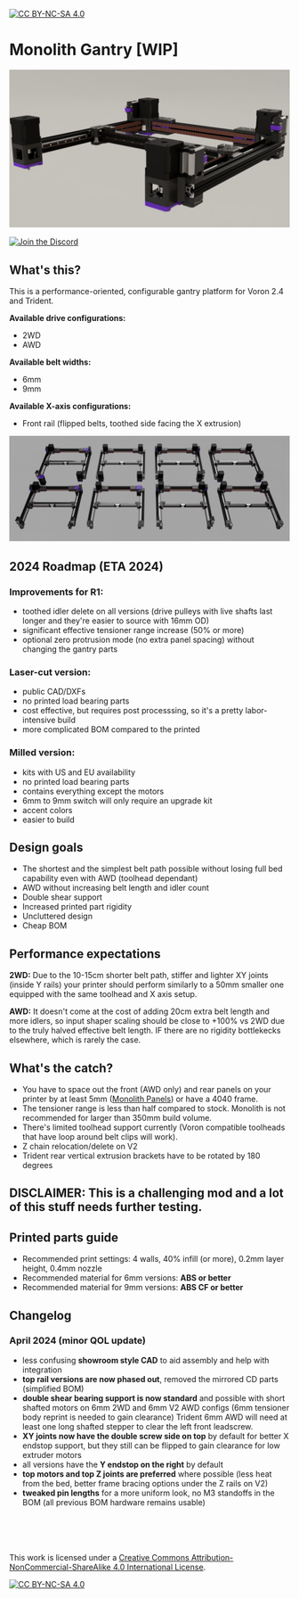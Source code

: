 [![CC BY-NC-SA 4.0][cc-by-nc-sa-shield]][cc-by-nc-sa]

# Monolith Gantry [WIP]

![1](Images/V2_9mm_front_rail.png)

[![Join the Discord](https://discord.com/api/guilds/1227971059764953230/widget.png?style=banner3)](https://discord.gg/JanBKxAzDz)

## What's this?
This is a performance-oriented, configurable gantry platform for Voron 2.4 and Trident.

**Available drive configurations:**
- 2WD
- AWD

**Available belt widths:**
- 6mm
- 9mm

**Available X-axis configurations:**
- Front rail (flipped belts, toothed side facing the X extrusion)

![2](Images/Monolith.png)

## 2024 Roadmap (ETA 2024)
### Improvements for R1:
- toothed idler delete on all versions (drive pulleys with live shafts last longer and they're easier to source with 16mm OD)
- significant effective tensioner range increase (50% or more)
- optional zero protrusion mode (no extra panel spacing) without changing the gantry parts

### Laser-cut version:
- public CAD/DXFs
- no printed load bearing parts
- cost effective, but requires post processsing, so it's a pretty labor-intensive build
- more complicated BOM compared to the printed

### Milled version:
- kits with US and EU availability
- no printed load bearing parts
- contains everything except the motors
- 6mm to 9mm switch will only require an upgrade kit
- accent colors
- easier to build
  
## Design goals
- The shortest and the simplest belt path possible without losing full bed capability even with AWD (toolhead dependant)
- AWD without increasing belt length and idler count
- Double shear support
- Increased printed part rigidity
- Uncluttered design
- Cheap BOM

## Performance expectations
**2WD:** Due to the 10-15cm shorter belt path, stiffer and lighter XY joints (inside Y rails) your printer should perform similarly to a 50mm smaller one equipped with the same toolhead and X axis setup.

**AWD:** It doesn't come at the cost of adding 20cm extra belt length and more idlers, so input shaper scaling should be close to +100% vs 2WD due to the truly halved effective belt length. IF there are no rigidity bottlekecks elsewhere, which is rarely the case.

## What's the catch?
- You have to space out the front (AWD only) and rear panels on your printer by at least 5mm ([Monolith Panels](https://github.com/CloakedWayne/Monolith_Panels)) or have a 4040 frame.
- The tensioner range is less than half compared to stock. Monolith is not recommended for larger than 350mm build volume.
- There's limited toolhead support currently (Voron compatible toolheads that have loop around belt clips will work).
- Z chain relocation/delete on V2
- Trident rear vertical extrusion brackets have to be rotated by 180 degrees

## DISCLAIMER: This is a challenging mod and a lot of this stuff needs further testing.

## Printed parts guide
- Recommended print settings: 4 walls, 40% infill (or more), 0.2mm layer height, 0.4mm nozzle
- Recommended material for 6mm versions: **ABS or better**
- Recommended material for 9mm versions: **ABS CF or better**

## Changelog
### April 2024 (minor QOL update)
- less confusing **showroom style CAD** to aid assembly and help with integration
- **top rail versions are now phased out**, removed the mirrored CD parts (simplified BOM)
- **double shear bearing support is now standard** and possible with short shafted motors on 6mm 2WD and 6mm V2 AWD configs (6mm tensioner body reprint is needed to gain clearance) Trident 6mm AWD will need at least one long shafted stepper to clear the left front leadscrew. 
- **XY joints now have the double screw side on top** by default for better X endstop support, but they still can be flipped to gain clearance for low extruder motors
- all versions have the **Y endstop on the right** by default
- **top motors and top Z joints are preferred** where possible (less heat from the bed, better frame bracing options under the Z rails on V2)
- **tweaked pin lengths** for a more uniform look, no M3 standoffs in the BOM (all previous BOM hardware remains usable)

<br/><br/><br/><br/>
This work is licensed under a
[Creative Commons Attribution-NonCommercial-ShareAlike 4.0 International License][cc-by-nc-sa].

[![CC BY-NC-SA 4.0][cc-by-nc-sa-image]][cc-by-nc-sa]

[cc-by-nc-sa]: http://creativecommons.org/licenses/by-nc-sa/4.0/
[cc-by-nc-sa-image]: https://licensebuttons.net/l/by-nc-sa/4.0/88x31.png
[cc-by-nc-sa-shield]: https://img.shields.io/badge/License-CC%20BY--NC--SA%204.0-lightgrey.svg
